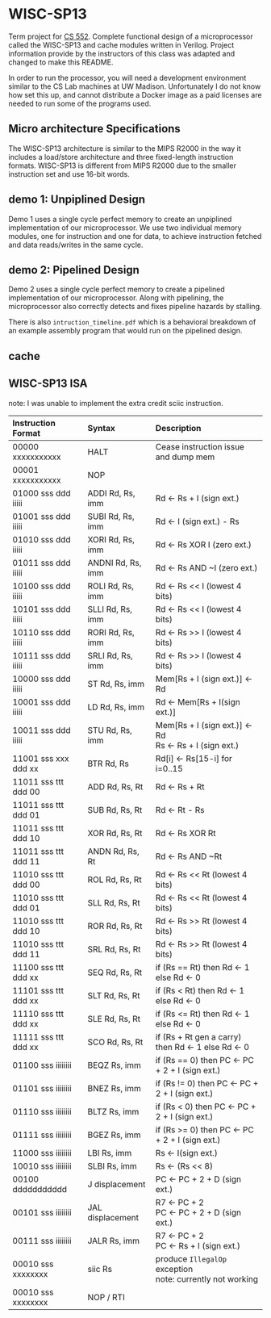 # WISC-SP13
Term project for [CS 552](http://pages.cs.wisc.edu/~karu/courses/cs552/fall2020/wiki/index.php/Main/HomePage). Complete functional design of a microprocessor called the WISC-SP13 and cache modules written in Verilog. Project information provide by the instructors of this class was adapted and changed to make this README.

In order to run the processor, you will need a development environment similar to the CS Lab machines at UW Madison. Unfortunately I do not know how set this up, and cannot distribute a Docker image as a paid licenses are needed to run some of the programs used.

## Micro architecture Specifications
The WISC-SP13 architecture is similar to the MIPS R2000 in the way it includes a load/store architecture and three fixed-length instruction formats. WISC-SP13 is different from MIPS R2000 due to the smaller instruction set and use 16-bit words.

## demo 1: Unpiplined Design
Demo 1 uses a single cycle perfect memory to create an unpiplined implementation of our microprocessor. We use two individual memory modules, one for instruction and one for data, to achieve instruction fetched and data reads/writes in the same cycle.

## demo 2: Pipelined Design
Demo 2 uses a single cycle perfect memory to create a pipelined implementation of our microprocessor. Along with pipelining, the microprocessor also correctly detects and fixes pipeline hazards by stalling.

There is also `intruction_timeline.pdf` which is a behavioral breakdown of an example assembly program that would run on the pipelined design.

## cache

## WISC-SP13 ISA
note: I was unable to implement the extra credit sciic instruction.

| Instruction Format   | Syntax            | Description |
| :--                  | :--               | :-- |
| 00000 xxxxxxxxxxx    | HALT              | Cease instruction issue and dump mem |
| 00001 xxxxxxxxxxx    | NOP               |  |
| 01000 sss ddd iiiii  | ADDI Rd, Rs, imm  | Rd &#8592; Rs + I (sign ext.) |
| 01001 sss ddd iiiii  | SUBI Rd, Rs, imm  | Rd &#8592; I (sign ext.) - Rs |
| 01010 sss ddd iiiii  | XORI Rd, Rs, imm  | Rd &#8592; Rs XOR I (zero ext.) |
| 01011 sss ddd iiiii  | ANDNI Rd, Rs, imm | Rd &#8592; Rs AND ~I (zero ext.) |
| 10100 sss ddd iiiii  | ROLI Rd, Rs, imm  | Rd &#8592; Rs << I (lowest 4 bits) |
| 10101 sss ddd iiiii  | SLLI Rd, Rs, imm  | Rd &#8592; Rs << I (lowest 4 bits) |
| 10110 sss ddd iiiii  | RORI Rd, Rs, imm  | Rd &#8592; Rs >> I (lowest 4 bits) |
| 10111 sss ddd iiiii  | SRLI Rd, Rs, imm  | Rd &#8592; Rs >> I (lowest 4 bits) |
| 10000 sss ddd iiiii  | ST Rd, Rs, imm    | Mem[Rs + I (sign ext.)] &#8592; Rd |
| 10001 sss ddd iiiii  | LD Rd, Rs, imm    | Rd &#8592; Mem[Rs + I(sign ext.)] |
| 10011 sss ddd iiiii  | STU Rd, Rs, imm   | Mem[Rs + I (sign ext.)] &#8592; Rd<br />Rs &#8592; Rs + I (sign ext.) |
| 11001 sss xxx ddd xx | BTR Rd, Rs        | Rd[i] &#8592; Rs[15-i] for i=0..15 |
| 11011 sss ttt ddd 00 | ADD Rd, Rs, Rt    | Rd &#8592; Rs + Rt |
| 11011 sss ttt ddd 01 | SUB Rd, Rs, Rt    | Rd &#8592; Rt - Rs |
| 11011 sss ttt ddd 10 | XOR Rd, Rs, Rt    | Rd &#8592; Rs XOR Rt |
| 11011 sss ttt ddd 11 | ANDN Rd, Rs, Rt   | Rd &#8592; Rs AND ~Rt |
| 11010 sss ttt ddd 00 | ROL Rd, Rs, Rt    | Rd &#8592; Rs << Rt (lowest 4 bits) |
| 11010 sss ttt ddd 01 | SLL Rd, Rs, Rt    | Rd &#8592; Rs << Rt (lowest 4 bits) |
| 11010 sss ttt ddd 10 | ROR Rd, Rs, Rt    | Rd &#8592; Rs >> Rt (lowest 4 bits) |
| 11010 sss ttt ddd 11 | SRL Rd, Rs, Rt    | Rd &#8592; Rs >> Rt (lowest 4 bits) |
| 11100 sss ttt ddd xx | SEQ Rd, Rs, Rt    | if (Rs == Rt) then Rd &#8592; 1 else Rd &#8592; 0 |
| 11101 sss ttt ddd xx | SLT Rd, Rs, Rt    | if (Rs < Rt) then Rd &#8592; 1 else Rd &#8592; 0 |
| 11110 sss ttt ddd xx | SLE Rd, Rs, Rt    | if (Rs <= Rt) then Rd &#8592; 1 else Rd &#8592; 0 |
| 11111 sss ttt ddd xx | SCO Rd, Rs, Rt    | if (Rs + Rt gen a carry) then Rd &#8592; 1 else Rd &#8592; 0 |
| 01100 sss iiiiiiii   | BEQZ Rs, imm      | if (Rs == 0) then PC &#8592; PC + 2 + I (sign ext.) |
| 01101 sss iiiiiiii   | BNEZ Rs, imm      | if (Rs != 0) then PC &#8592; PC + 2 + I (sign ext.) |
| 01110 sss iiiiiiii   | BLTZ Rs, imm      | if (Rs < 0) then PC &#8592; PC + 2 + I (sign ext.) |
| 01111 sss iiiiiiii   | BGEZ Rs, imm      | if (Rs >= 0) then PC &#8592; PC + 2 + I (sign ext.) |
| 11000 sss iiiiiiii   | LBI Rs, imm       | Rs &#8592; I(sign ext.) |
| 10010 sss iiiiiiii   | SLBI Rs, imm      | Rs &#8592; (Rs << 8) |
| 00100 ddddddddddd    | J displacement    | PC &#8592; PC + 2 + D (sign ext.) |
| 00101 sss iiiiiiii   | JAL displacement  | R7 &#8592; PC + 2<br />PC &#8592; PC + 2 + D (sign ext.) |
| 00111 sss iiiiiiii   | JALR Rs, imm      | R7 &#8592; PC + 2<br />PC &#8592; Rs + I (sign ext.) |
| 00010 sss xxxxxxxx   | siic Rs           | produce `IllegalOp` exception<br />note: currently not working |
| 00010 sss xxxxxxxx   | NOP / RTI         |  |